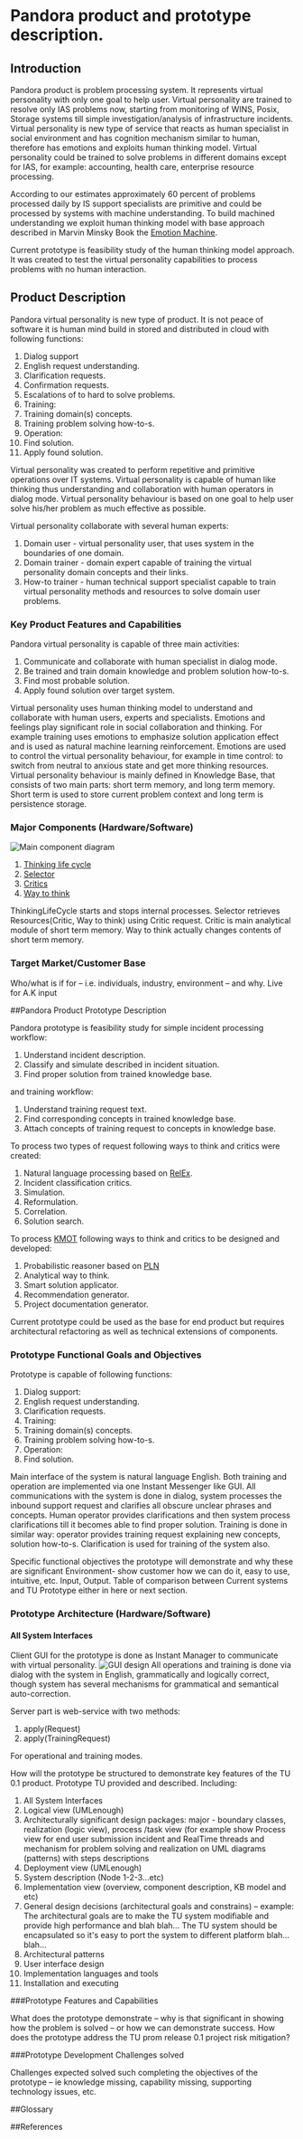 # Pandora product and prototype description.


## Introduction

Pandora product is problem processing system. 
It represents virtual personality with only one goal to help user. Virtual personality are trained to resolve only IAS problems now, starting from monitoring of WINS, Posix, Storage systems till simple investigation/analysis of infrastructure incidents. Virtual personality is new type of service that reacts as human specialist in social environment and has cognition mechanism similar to human, therefore has emotions and exploits human thinking model. Virtual personality could be trained to solve problems in different domains except for IAS, for example: accounting, health care, enterprise resource processing.

According to our estimates approximately 60 percent of problems processed daily by IS support specialists are primitive and could be processed by systems with machine understanding. To build machined understanding we exploit human thinking model with base approach described in Marvin Minsky Book the [Emotion Machine](http://en.wikipedia.org/wiki/Emotion_machine).

Current prototype is feasibility study of the human thinking model approach. It was created to test the virtual personality capabilities to process problems with no human interaction.

## Product Description

Pandora virtual personality is new type of product. It is not peace of software it is human mind build in stored and distributed in cloud with following functions:

 1. Dialog support
   2. English request understanding.
   2. Clarification requests.
   2. Confirmation requests.
   2. Escalations of to hard to solve problems.
 1. Training:
   2. Training domain(s) concepts.
   2. Training problem solving how-to-s.
 1. Operation:
   2. Find solution.
   2. Apply found solution.

Virtual personality was created to perform repetitive and primitive operations over IT systems. Virtual personality is capable of human like thinking thus understanding and collaboration with human operators in dialog mode. Virtual personality behaviour is based on one goal to help user solve his/her problem as much effective as possible.

Virtual personality collaborate with several human experts:

 1. Domain user - virtual personality user, that uses system in the boundaries of one domain.
 1. Domain trainer - domain expert capable of training the virtual personality domain concepts and their links.
 1. How-to trainer - human technical support specialist capable to train virtual personality methods and resources to solve domain user problems.

### Key Product Features and Capabilities

Pandora virtual personality is capable of three main activities:
 1. Communicate and collaborate with human specialist in dialog mode.
 1. Be trained and train domain knowledge and problem solution how-to-s.
 1. Find most probable solution.
 1. Apply found solution over target system.

Virtual personality uses human thinking model to understand and collaborate with human users, experts and specialists. Emotions and feelings play significant role in social collaboration and thinking. For example training uses emotions to emphasize solution application effect and is used as natural machine learning reinforcement. Emotions are used to control the virtual personality behaviour, for example in time control: to switch from neutral to anxious state and get more thinking resources. Virtual personality behaviour is mainly defined in Knowledge Base, that consists of two main parts: short term memory, and long term memory. Short term is used to store current problem context and long term is persistence storage.

### Major Components (Hardware/Software)

![Main component diagram](https://github.com/development-team/2/raw/master/doc/design-specification/uml/images/MainComponent.png)

 1. [Thinking life cycle](design-specification/thinking-life-cycle.md)
 1. [Selector](design-specification/selector.md)
 1. [Critics](design-specification/critics.md)
 1. [Way to think](design-specification/way2Think.md)

ThinkingLifeCycle starts and stops internal processes. Selector retrieves Resources(Critic, Way to think) using Critic request. Critic is main analytical module of short term memory. Way to think actually changes contents of short term memory.

### Target Market/Customer Base

Who/what is if for – i.e. individuals, industry, environment – and why. Live for A.K input

##Pandora Product Prototype Description

Pandora prototype is feasibility study for simple incident processing workflow:

 1. Understand incident description.
 1. Classify and simulate described in incident situation.
 1. Find proper solution from trained knowledge base.

and training workflow:

 1. Understand training request text.
 1. Find corresponding concepts in trained knowledge base.
 1. Attach concepts of training request to concepts in knowledge base.

To process two types of request following ways to think and critics were created:

 1. Natural language processing based on [RelEx](http://wiki.opencog.org/w/RelEx).
 1. Incident classification critics.
 1. Simulation.
 1. Reformulation.
 1. Correlation.
 1. Solution search.

To process [KMOT]() following ways to think and critics to be designed and developed:

 1. Probabilistic reasoner based on [PLN](http://wiki.opencog.org/w/PLN)
 1. Analytical way to think.
 1. Smart solution applicator.
 1. Recommendation generator.
 1. Project documentation generator.

Current prototype could be used as the base for end product but requires architectural refactoring as well as technical extensions of components.

### Prototype Functional Goals and Objectives

Prototype is capable of following functions:

 1. Dialog support:
   2. English request understanding.
   2. Clarification requests.
 1. Training:
   2. Training domain(s) concepts.
   2. Training problem solving how-to-s.
 1. Operation:
   2. Find solution.

Main interface of the system is natural language English. Both training and operation are implemented via one Instant Messenger like GUI. All communications with the system is done in dialog, system processes the inbound support request and clarifies all obscure unclear phrases and concepts. Human operator provides clarifications and then system process clarifications till it becomes able to find proper solution. Training is done in similar way: operator provides training request explaining new concepts, solution how-to-s. Clarification is used for training of the system also.

Specific functional objectives the prototype will demonstrate and why these are significant Environment- show customer how we can do it, easy to use, intuitive, etc.  Input, Output.  Table of comparison between Current systems and TU Prototype either in here or next section.

### Prototype Architecture (Hardware/Software)

#### All System Interfaces

Client GUI for the prototype is done as Instant Manager to communicate with virtual personality.
![GUI design](https://raw.github.com/development-team/2/master/doc/design-specification/ui-prototype/images/TU-Web.png)
All operations and training is done via dialog with the system in English, grammatically and logically correct, though system has several mechanisms for grammatical and semantical auto-correction.

Server part is web-service with two methods:

 1. apply(Request)
 1. apply(TrainingRequest)

For operational and training modes.

How will the prototype be structured to demonstrate key features of the TU 0.1 product.  Prototype TU provided and described.
Including:

1. All System Interfaces
1. Logical view (UMLenough)
1. Architecturally significant design packages: major - boundary classes, realization (logic view), process /task view (for example show Process view for end user submission  incident and RealTime threads and mechanism for problem solving and realization on UML diagrams (patterns) with steps descriptions
1. Deployment view (UMLenough)
1. System description (Node 1-2-3…etc)
1. Implementation view (overview, component description, KB model and etc)
1. General design decisions (architectural goals and constrains) – example: The architectural goals are to make the TU system modifiable and provide high performance and blah blah…  The TU system should be encapsulated so it's easy to port the system to different platform blah…blah…
1. Architectural patterns
1. User interface design
1. Implementation languages and tools
1. Installation and executing

###Prototype Features and Capabilities

What does the prototype demonstrate – why is that significant in showing how the problem is solved – or how we can demonstrate success. How does the prototype address the TU prom release 0.1 project risk mitigation?

###Prototype Development Challenges solved

Challenges expected solved such completing the objectives of the prototype – ie knowledge missing, capability missing, supporting technology issues, etc.

##Glossary

##References


